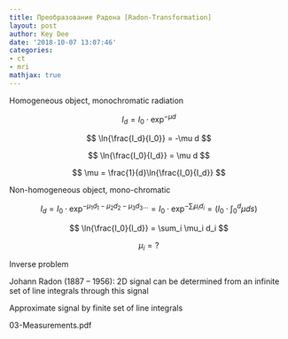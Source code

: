 ```yaml
---
title: Преобразование Радона [Radon-Transformation]
layout: post
author: Key Dee
date: '2018-10-07 13:07:46'
categories:
- ct
- mri
mathjax: true
---
```


Homogeneous object, monochromatic radiation 

$$ I_d = I_0 \cdot \exp^{-\mu d} $$

$$ \ln{\frac{I_d}{I_0}} = -\mu d $$

$$ \ln{\frac{I_0}{I_d}} = \mu d $$

$$ \mu = \frac{1}{d}\ln{\frac{I_0}{I_d}} $$

Non-homogeneous object, mono-chromatic

$$ I_d = I_0 \cdot \exp^{-\mu_1 d_1-\mu_2 d_2-\mu_3 d_3 \dots} = I_0 \cdot \exp^{-\sum_i \mu_i d_i} = ( I_0 \cdot \int_0^d \mu ds ) $$

$$ \ln{\frac{I_0}{I_d}} = \sum_i \mu_i d_i $$

$$ \mu_i = ? $$

Inverse problem

Johann Radon (1887 – 1956): 2D signal can be determined from an infinite set of line integrals through this signal

Approximate signal by finite set of line integrals

03-Measurements.pdf